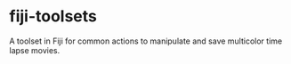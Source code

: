 # fiji-toolsets
A toolset in Fiji for common actions to manipulate and save multicolor time lapse movies.
